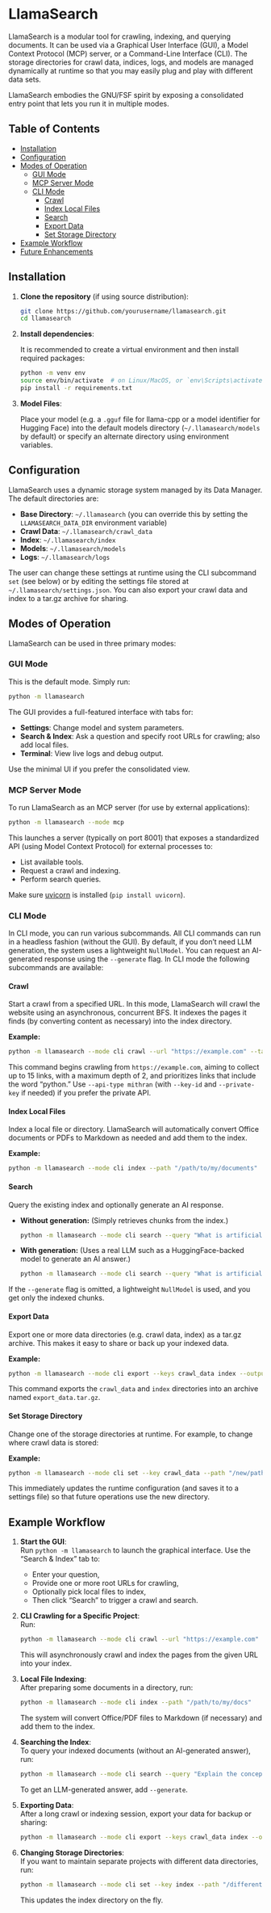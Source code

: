 # LlamaSearch

LlamaSearch is a modular tool for crawling, indexing, and querying documents. It can be used via a Graphical User Interface (GUI), a Model Context Protocol (MCP) server, or a Command-Line Interface (CLI). The storage directories for crawl data, indices, logs, and models are managed dynamically at runtime so that you may easily plug and play with different data sets.

LlamaSearch embodies the GNU/FSF spirit by exposing a consolidated entry point that lets you run it in multiple modes.

## Table of Contents

- [Installation](#installation)
- [Configuration](#configuration)
- [Modes of Operation](#modes-of-operation)
  - [GUI Mode](#gui-mode)
  - [MCP Server Mode](#mcp-server-mode)
  - [CLI Mode](#cli-mode)
    - [Crawl](#crawl)
    - [Index Local Files](#index-local-files)
    - [Search](#search)
    - [Export Data](#export-data)
    - [Set Storage Directory](#set-storage-directory)
- [Example Workflow](#example-workflow)
- [Future Enhancements](#future-enhancements)

## Installation

1. **Clone the repository** (if using source distribution):

   ```bash
   git clone https://github.com/yourusername/llamasearch.git
   cd llamasearch
   ```

2. **Install dependencies**:

   It is recommended to create a virtual environment and then install required packages:
   
   ```bash
   python -m venv env
   source env/bin/activate  # on Linux/MacOS, or `env\Scripts\activate` on Windows
   pip install -r requirements.txt
   ```

3. **Model Files**:

   Place your model (e.g. a `.gguf` file for llama-cpp or a model identifier for Hugging Face) into the default models directory (`~/.llamasearch/models` by default) or specify an alternate directory using environment variables.

## Configuration

LlamaSearch uses a dynamic storage system managed by its Data Manager. The default directories are:

- **Base Directory**: `~/.llamasearch` (you can override this by setting the `LLAMASEARCH_DATA_DIR` environment variable)
- **Crawl Data**: `~/.llamasearch/crawl_data`
- **Index**: `~/.llamasearch/index`
- **Models**: `~/.llamasearch/models`
- **Logs**: `~/.llamasearch/logs`

The user can change these settings at runtime using the CLI subcommand `set` (see below) or by editing the settings file stored at `~/.llamasearch/settings.json`. You can also export your crawl data and index to a tar.gz archive for sharing.

## Modes of Operation

LlamaSearch can be used in three primary modes:

### GUI Mode

This is the default mode. Simply run:
  
```bash
python -m llamasearch
```

The GUI provides a full-featured interface with tabs for:
- **Settings**: Change model and system parameters.
- **Search & Index**: Ask a question and specify root URLs for crawling; also add local files.
- **Terminal**: View live logs and debug output.
  
Use the minimal UI if you prefer the consolidated view.

### MCP Server Mode

To run LlamaSearch as an MCP server (for use by external applications):

```bash
python -m llamasearch --mode mcp
```

This launches a server (typically on port 8001) that exposes a standardized API (using Model Context Protocol) for external processes to:
- List available tools.
- Request a crawl and indexing.
- Perform search queries.

Make sure [uvicorn](https://www.uvicorn.org/) is installed (`pip install uvicorn`).

### CLI Mode

In CLI mode, you can run various subcommands. All CLI commands can run in a headless fashion (without the GUI). By default, if you don’t need LLM generation, the system uses a lightweight `NullModel`. You can request an AI-generated response using the `--generate` flag. In CLI mode the following subcommands are available:

#### Crawl

Start a crawl from a specified URL. In this mode, LlamaSearch will crawl the website using an asynchronous, concurrent BFS. It indexes the pages it finds (by converting content as necessary) into the index directory.

**Example:**

```bash
python -m llamasearch --mode cli crawl --url "https://example.com" --target-links 15 --max-depth 2 --phrase "python" --api-type jina
```

This command begins crawling from `https://example.com`, aiming to collect up to 15 links, with a maximum depth of 2, and prioritizes links that include the word “python.” Use `--api-type mithran` (with `--key-id` and `--private-key` if needed) if you prefer the private API.

#### Index Local Files

Index a local file or directory. LlamaSearch will automatically convert Office documents or PDFs to Markdown as needed and add them to the index.

**Example:**

```bash
python -m llamasearch --mode cli index --path "/path/to/my/documents"
```

#### Search

Query the existing index and optionally generate an AI response.

- **Without generation:** (Simply retrieves chunks from the index.)
  
  ```bash
  python -m llamasearch --mode cli search --query "What is artificial intelligence?"
  ```

- **With generation:** (Uses a real LLM such as a HuggingFace-backed model to generate an AI answer.)
  
  ```bash
  python -m llamasearch --mode cli search --query "What is artificial intelligence?" --generate
  ```

If the `--generate` flag is omitted, a lightweight `NullModel` is used, and you get only the indexed chunks.

#### Export Data

Export one or more data directories (e.g. crawl data, index) as a tar.gz archive. This makes it easy to share or back up your indexed data.

**Example:**

```bash
python -m llamasearch --mode cli export --keys crawl_data index --output export_data.tar.gz
```

This command exports the `crawl_data` and `index` directories into an archive named `export_data.tar.gz`.

#### Set Storage Directory

Change one of the storage directories at runtime. For example, to change where crawl data is stored:

**Example:**

```bash
python -m llamasearch --mode cli set --key crawl_data --path "/new/path/to/crawl_data"
```

This immediately updates the runtime configuration (and saves it to a settings file) so that future operations use the new directory.

## Example Workflow

1. **Start the GUI**:  
   Run `python -m llamasearch` to launch the graphical interface. Use the “Search & Index” tab to:
   - Enter your question,
   - Provide one or more root URLs for crawling,
   - Optionally pick local files to index,
   - Then click “Search” to trigger a crawl and search.

2. **CLI Crawling for a Specific Project**:  
   Run:  
   ```bash
   python -m llamasearch --mode cli crawl --url "https://example.com" --target-links 15 --max-depth 2 --phrase "machine learning"
   ```
   This will asynchronously crawl and index the pages from the given URL into your index.

3. **Local File Indexing**:  
   After preparing some documents in a directory, run:
   ```bash
   python -m llamasearch --mode cli index --path "/path/to/my/docs"
   ```
   The system will convert Office/PDF files to Markdown (if necessary) and add them to the index.

4. **Searching the Index**:  
   To query your indexed documents (without an AI-generated answer), run:
   ```bash
   python -m llamasearch --mode cli search --query "Explain the concept of neural networks"
   ```
   To get an LLM-generated answer, add `--generate`.

5. **Exporting Data**:  
   After a long crawl or indexing session, export your data for backup or sharing:
   ```bash
   python -m llamasearch --mode cli export --keys crawl_data index --output my_project_export.tar.gz
   ```

6. **Changing Storage Directories**:  
   If you want to maintain separate projects with different data directories, run:
   ```bash
   python -m llamasearch --mode cli set --key index --path "/different/path/for/index"
   ```
   This updates the index directory on the fly.